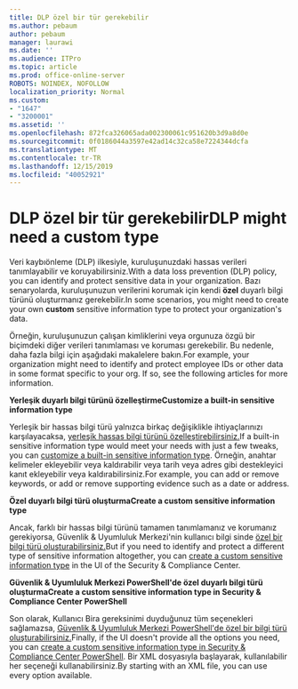 ```yaml
---
title: DLP özel bir tür gerekebilir
ms.author: pebaum
author: pebaum
manager: laurawi
ms.date: ''
ms.audience: ITPro
ms.topic: article
ms.prod: office-online-server
ROBOTS: NOINDEX, NOFOLLOW
localization_priority: Normal
ms.custom:
- "1647"
- "3200001"
ms.assetid: ''
ms.openlocfilehash: 872fca326065ada002300061c951620b3d9a8d0e
ms.sourcegitcommit: 0f0186044a3597e42ad14c32ca58e7224344dcfa
ms.translationtype: MT
ms.contentlocale: tr-TR
ms.lasthandoff: 12/15/2019
ms.locfileid: "40052921"
---
```

# <a name="dlp-might-need-a-custom-type"></a><span data-ttu-id="82d92-102">DLP özel bir tür gerekebilir</span><span class="sxs-lookup"><span data-stu-id="82d92-102">DLP might need a custom type</span></span>

<span data-ttu-id="82d92-103">Veri kaybıönleme (DLP) ilkesiyle, kuruluşunuzdaki hassas verileri tanımlayabilir ve koruyabilirsiniz.</span><span class="sxs-lookup"><span data-stu-id="82d92-103">With a data loss prevention (DLP) policy, you can identify and protect sensitive data in your organization.</span></span> <span data-ttu-id="82d92-104">Bazı senaryolarda, kuruluşunuzun verilerini korumak için kendi **özel** duyarlı bilgi türünü oluşturmanız gerekebilir.</span><span class="sxs-lookup"><span data-stu-id="82d92-104">In some scenarios, you might need to create your own **custom** sensitive information type to protect your organization's data.</span></span>

<span data-ttu-id="82d92-105">Örneğin, kuruluşunuzun çalışan kimliklerini veya orgunuza özgü bir biçimdeki diğer verileri tanımlaması ve koruması gerekebilir. Bu nedenle, daha fazla bilgi için aşağıdaki makalelere bakın.</span><span class="sxs-lookup"><span data-stu-id="82d92-105">For example, your organization might need to identify and protect employee IDs or other data in some format specific to your org. If so, see the following articles for more information.</span></span>
  
 <span data-ttu-id="82d92-106">**Yerleşik duyarlı bilgi türünü özelleştirme**</span><span class="sxs-lookup"><span data-stu-id="82d92-106">**Customize a built-in sensitive information type**</span></span>
  
<span data-ttu-id="82d92-107">Yerleşik bir hassas bilgi türü yalnızca birkaç değişiklikle ihtiyaçlarınızı karşılayacaksa, [yerleşik hassas bilgi türünü özelleştirebilirsiniz.](https://docs.microsoft.com/office365/securitycompliance/customize-a-built-in-sensitive-information-type)</span><span class="sxs-lookup"><span data-stu-id="82d92-107">If a built-in sensitive information type would meet your needs with just a few tweaks, you can [customize a built-in sensitive information type](https://docs.microsoft.com/office365/securitycompliance/customize-a-built-in-sensitive-information-type).</span></span> <span data-ttu-id="82d92-108">Örneğin, anahtar kelimeler ekleyebilir veya kaldırabilir veya tarih veya adres gibi destekleyici kanıt ekleyebilir veya kaldırabilirsiniz.</span><span class="sxs-lookup"><span data-stu-id="82d92-108">For example, you can add or remove keywords, or add or remove supporting evidence such as a date or address.</span></span>
  
 <span data-ttu-id="82d92-109">**Özel duyarlı bilgi türü oluşturma**</span><span class="sxs-lookup"><span data-stu-id="82d92-109">**Create a custom sensitive information type**</span></span>
  
<span data-ttu-id="82d92-110">Ancak, farklı bir hassas bilgi türünü tamamen tanımlamanız ve korumanız gerekiyorsa, Güvenlik & Uyumluluk Merkezi'nin kullanıcı bilgi sinde [özel bir bilgi türü oluşturabilirsiniz.](https://docs.microsoft.com/office365/securitycompliance/create-a-custom-sensitive-information-type)</span><span class="sxs-lookup"><span data-stu-id="82d92-110">But if you need to identify and protect a different type of sensitive information altogether, you can [create a custom sensitive information type](https://docs.microsoft.com/office365/securitycompliance/create-a-custom-sensitive-information-type) in the UI of the Security & Compliance Center.</span></span>
  
<span data-ttu-id="82d92-111">**Güvenlik & Uyumluluk Merkezi PowerShell'de özel duyarlı bilgi türü oluşturma**</span><span class="sxs-lookup"><span data-stu-id="82d92-111">**Create a custom sensitive information type in Security & Compliance Center PowerShell**</span></span>

<span data-ttu-id="82d92-112">Son olarak, Kullanıcı Bira gereksinimi duyduğunuz tüm seçenekleri sağlamazsa, [Güvenlik & Uyumluluk Merkezi PowerShell'de özel bir bilgi türü oluşturabilirsiniz.](https://docs.microsoft.com/office365/securitycompliance/create-a-custom-sensitive-information-type-in-scc-powershell)</span><span class="sxs-lookup"><span data-stu-id="82d92-112">Finally, if the UI doesn't provide all the options you need, you can [create a custom sensitive information type in Security & Compliance Center PowerShell](https://docs.microsoft.com/office365/securitycompliance/create-a-custom-sensitive-information-type-in-scc-powershell).</span></span> <span data-ttu-id="82d92-113">Bir XML dosyasıyla başlayarak, kullanılabilir her seçeneği kullanabilirsiniz.</span><span class="sxs-lookup"><span data-stu-id="82d92-113">By starting with an XML file, you can use every option available.</span></span>

